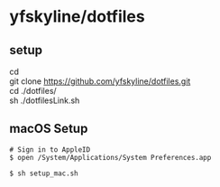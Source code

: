 # yfskyline/dotfiles

## setup
cd  
git clone https://github.com/yfskyline/dotfiles.git  
cd ./dotfiles/  
sh ./dotfilesLink.sh

## macOS Setup
```shell
# Sign in to AppleID
$ open /System/Applications/System Preferences.app

$ sh setup_mac.sh
```
